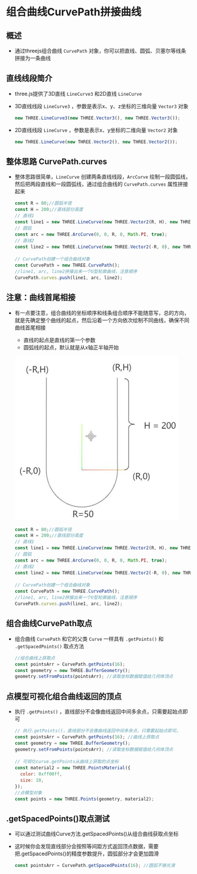 # 组合曲线CurvePath拼接曲线

## 概述

+ 通过threejs组合曲线 `CurvePath` 对象，你可以把直线、圆弧、贝塞尔等线条拼接为一条曲线

## 直线线段简介

+ three.js提供了3D直线 `LineCurve3` 和2D直线 `LineCurve`

+ 3D直线线段 `LineCurve3` ，参数是表示x、y、z坐标的三维向量 `Vector3` 对象

  ```js
  new THREE.LineCurve3(new THREE.Vector3(), new THREE.Vector3());
  ```

+ 2D直线线段 `LineCurve` ，参数是表示x、y坐标的二维向量 `Vector2` 对象

  ```js
  new THREE.LineCurve(new THREE.Vector2(), new THREE.Vector2());
  ```

## 整体思路 CurvePath.curves

+ 整体思路很简单，`LineCurve` 创建两条直线线段，`ArcCurve` 绘制一段圆弧线，然后把两段直线和一段圆弧线，通过组合曲线的 `CurvePath.curves` 属性拼接起来

  ```js
  const R = 80;//圆弧半径
  const H = 200;//直线部分高度
  // 直线1
  const line1 = new THREE.LineCurve(new THREE.Vector2(R, H), new THREE.Vector2(R, 0));
  // 圆弧
  const arc = new THREE.ArcCurve(0, 0, R, 0, Math.PI, true);
  // 直线2
  const line2 = new THREE.LineCurve(new THREE.Vector2(-R, 0), new THREE.Vector2(-R, H));

  // CurvePath创建一个组合曲线对象
  const CurvePath = new THREE.CurvePath();
  //line1, arc, line2拼接出来一个U型轮廓曲线，注意顺序
  CurvePath.curves.push(line1, arc, line2);
  ```

## 注意：曲线首尾相接

+ 有一点要注意，组合曲线的坐标顺序和线条组合顺序不能随意写，总的方向，就是先确定整个曲线的起点，然后沿着一个方向依次绘制不同曲线，确保不同曲线首尾相接

  + 直线的起点是直线的第一个参数
  + 圆弧线的起点，默认就是从x轴正半轴开始

  ![组合曲线](../images/组合曲线.jpg)

  ```js
  const R = 80;//圆弧半径
  const H = 200;//直线部分高度
  // 直线1
  const line1 = new THREE.LineCurve(new THREE.Vector2(R, H), new THREE.Vector2(R, 0));
  // 圆弧
  const arc = new THREE.ArcCurve(0, 0, R, 0, Math.PI, true);
  // 直线2
  const line2 = new THREE.LineCurve(new THREE.Vector2(-R, 0), new THREE.Vector2(-R, H));

  // CurvePath创建一个组合曲线对象
  const CurvePath = new THREE.CurvePath();
  //line1, arc, line2拼接出来一个U型轮廓曲线，注意顺序
  CurvePath.curves.push(line1, arc, line2);
  ```

## 组合曲线CurvePath取点

+ 组合曲线 `CurvePath` 和它的父类 `Curve` 一样具有 `.getPoints()` 和 `.getSpacedPoints()` 取点方法

  ```js
  //组合曲线上获取点
  const pointsArr = CurvePath.getPoints(16);
  const geometry = new THREE.BufferGeometry();
  geometry.setFromPoints(pointsArr); //读取坐标数据赋值给几何体顶点
  ```

## 点模型可视化组合曲线返回的顶点

+ 执行 `.getPoints()` ，直线部分不会像曲线返回中间多余点，只需要起始点即可

  ```js
  // 执行.getPoints()，直线部分不会像曲线返回中间多余点，只需要起始点即可。
  const pointsArr = CurvePath.getPoints(16); //曲线上获取点
  const geometry = new THREE.BufferGeometry();
  geometry.setFromPoints(pointsArr); //读取坐标数据赋值给几何体顶点

  // 可视化curve.getPoints从曲线上获取的点坐标
  const material2 = new THREE.PointsMaterial({
    color: 0xff00ff,
    size: 10,
  });
  //点模型对象
  const points = new THREE.Points(geometry, material2);
  ```

## .getSpacedPoints()取点测试

+ 可以通过测试曲线Curve方法.getSpacedPoints()从组合曲线获取点坐标
+ 这时候你会发现直线部分会按照等间距方式返回顶点数据，需要把.getSpacedPoints()的精度参数提升，圆弧部分才会更加圆滑

  ```js
  const pointsArr = CurvePath.getSpacedPoints(16); //圆弧不够光滑
  ```
